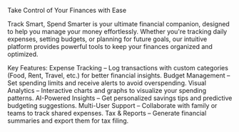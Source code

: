 Take Control of Your Finances with Ease

Track Smart, Spend Smarter is your ultimate financial companion, designed to help you manage your money effortlessly. Whether you're tracking daily expenses, setting budgets, or planning for future goals, our intuitive platform provides powerful tools to keep your finances organized and optimized.

Key Features:
Expense Tracking – Log transactions with custom categories (Food, Rent, Travel, etc.) for better financial insights.
Budget Management – Set spending limits and receive alerts to avoid overspending.
Visual Analytics – Interactive charts and graphs to visualize your spending patterns.
AI-Powered Insights – Get personalized savings tips and predictive budgeting suggestions.
Multi-User Support – Collaborate with family or teams to track shared expenses.
Tax & Reports – Generate financial summaries and export them for tax filing.
